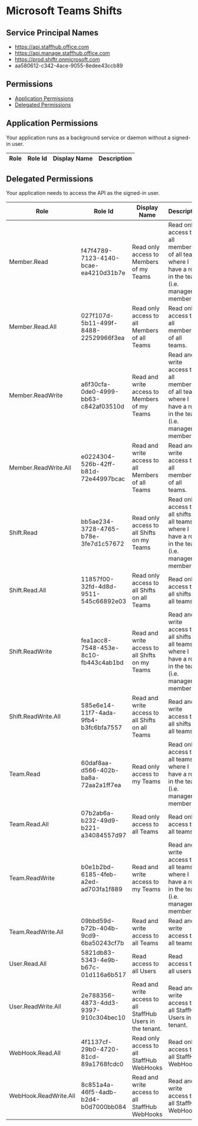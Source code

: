 # Microsoft Teams Shifts
## Service Principal Names
- https://api.staffhub.office.com
- https://api.manage.staffhub.office.com
- https://prod.shiftr.onmicrosoft.com
- aa580612-c342-4ace-9055-8edee43ccb89

 ## Permissions
- [Application Permissions](#application-permissions)
- [Delegated Permissions](#delegated-permissions)

## Application Permissions
Your application runs as a background service or daemon without a signed-in user.

| Role | Role Id | Display Name | Description |
|---|---|---|---|

## Delegated Permissions
Your application needs to access the API as the signed-in user. 

| Role | Role Id | Display Name | Description |
|---|---|---|---|
| Member.Read | f47f4789-7123-4140-bcae-ea4210d31b7e | Read only access to Members of my Teams | Read only access to all members of all teams where I have a role in the team (i.e. manager or member). |
| Member.Read.All | 027f107d-5b11-499f-8488-22529966f3ea | Read only access to all Members of all Teams | Read only access to all members of all teams. |
| Member.ReadWrite | a6f30cfa-0de0-4999-bb63-c842af03510d | Read and write access to Members of my Teams | Read and write access to all members of all teams where I have a role in the team (i.e. manager or member). |
| Member.ReadWrite.All | e0224304-526b-42ff-b81d-72e44997bcac | Read and write access to all Members of all Teams | Read and write access to all members of all teams. |
| Shift.Read | bb5ae234-3728-4765-b78e-3fe7d1c57672 | Read only access to all Shifts on my Teams | Read only access to all shifts on all teams where I have a role in the team (i.e. manager or member). |
| Shift.Read.All | 11857f00-32fd-4d8d-9511-545c66892e03 | Read only access to all Shifts on all Teams | Read only access to all shifts on all teams. |
| Shift.ReadWrite | fea1acc8-7548-453e-8c10-fb443c4ab1bd | Read and write access to all Shifts on my Teams | Read and write access to all shifts on all teams where I have a role in the team (i.e. manager or member). |
| Shift.ReadWrite.All | 585e6e14-11f7-4ada-9fb4-b3fc6bfa7557 | Read and write access to all Shifts on all Teams | Read and write access to all shifts on all teams. |
| Team.Read | 60daf8aa-d566-402b-ba8a-72aa2a1ff7ea | Read only access to my Teams | Read only access to all teams where I have a role in the team (i.e. manager or member). |
| Team.Read.All | 07b2ab6a-b232-49d9-b221-a34084557d97 | Read only access to all Teams | Read only access to all teams. |
| Team.ReadWrite | b0e1b2bd-6185-4feb-a2ed-ad703fa1f889 | Read and write access to my Teams | Read and write access to all teams where I have a role in the team (i.e. manager or member). |
| Team.ReadWrite.All | 09bbd59d-b72b-404b-9cd9-6ba50243cf7b | Read and write access to all Teams | Read and write access to all teams. |
| User.Read.All | 5821db83-5343-4e9b-b67c-01d116a6b517 | Read access to all Users | Read access to all users. |
| User.ReadWrite.All | 2e788356-4873-4dd3-9397-910c304bec10 | Read and write access to all StaffHub Users in the tenant. | Read and write access to all StaffHub Users in the tenant. |
| WebHook.Read.All | 4f1137cf-29b0-4720-81cd-89a1768fcdc0 | Read only access to all StaffHub WebHooks | Read only access to all StaffHub WebHooks |
| WebHook.ReadWrite.All | 8c851a4a-46f5-4adb-b2d4-b0d7000bb084 | Read and write access to all StaffHub WebHooks | Read and write access to all StaffHub WebHooks |


